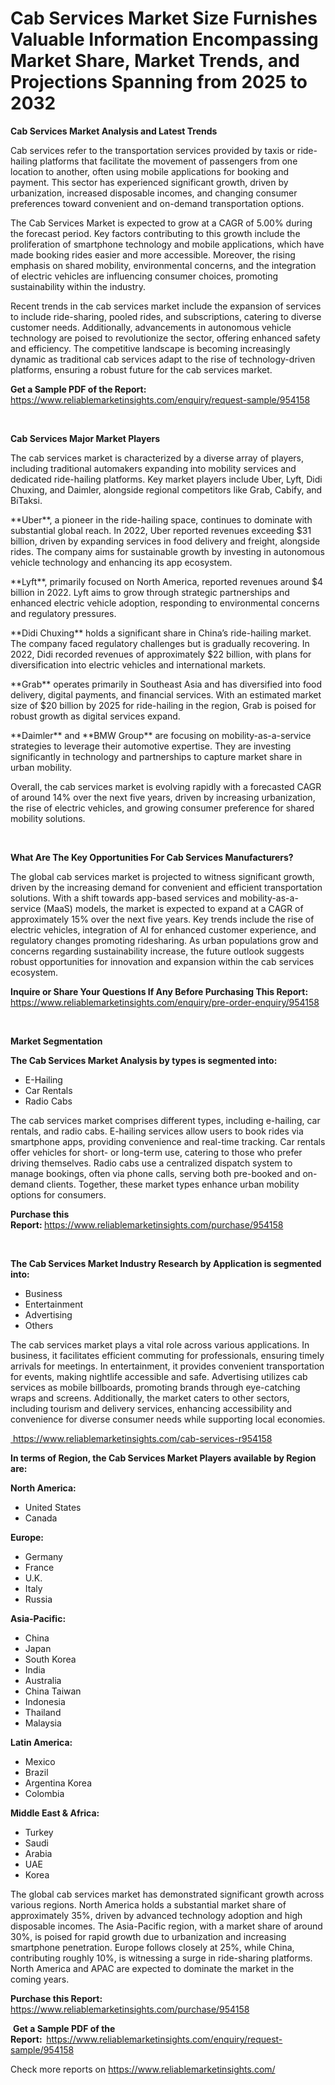 <p><h1>Cab Services Market Size Furnishes Valuable Information Encompassing Market Share, Market Trends, and Projections Spanning from 2025 to 2032</h1></p><p><strong>Cab Services Market Analysis and Latest Trends</strong></p>
<p><p>Cab services refer to the transportation services provided by taxis or ride-hailing platforms that facilitate the movement of passengers from one location to another, often using mobile applications for booking and payment. This sector has experienced significant growth, driven by urbanization, increased disposable incomes, and changing consumer preferences toward convenient and on-demand transportation options.</p><p>The Cab Services Market is expected to grow at a CAGR of 5.00% during the forecast period. Key factors contributing to this growth include the proliferation of smartphone technology and mobile applications, which have made booking rides easier and more accessible. Moreover, the rising emphasis on shared mobility, environmental concerns, and the integration of electric vehicles are influencing consumer choices, promoting sustainability within the industry.</p><p>Recent trends in the cab services market include the expansion of services to include ride-sharing, pooled rides, and subscriptions, catering to diverse customer needs. Additionally, advancements in autonomous vehicle technology are poised to revolutionize the sector, offering enhanced safety and efficiency. The competitive landscape is becoming increasingly dynamic as traditional cab services adapt to the rise of technology-driven platforms, ensuring a robust future for the cab services market.</p></p>
<p><strong>Get a Sample PDF of the Report:&nbsp;</strong> <a href="https://www.reliablemarketinsights.com/enquiry/request-sample/954158?utm_campaign=3168&utm_medium=2&utm_source=Github&utm_content=ia&utm_term=05032025&utm_id=cab-services">https://www.reliablemarketinsights.com/enquiry/request-sample/954158</a></p>
<p>&nbsp;</p>
<p><strong>Cab Services Major Market Players</strong></p>
<p><p>The cab services market is characterized by a diverse array of players, including traditional automakers expanding into mobility services and dedicated ride-hailing platforms. Key market players include Uber, Lyft, Didi Chuxing, and Daimler, alongside regional competitors like Grab, Cabify, and BiTaksi.</p><p>**Uber**, a pioneer in the ride-hailing space, continues to dominate with substantial global reach. In 2022, Uber reported revenues exceeding $31 billion, driven by expanding services in food delivery and freight, alongside rides. The company aims for sustainable growth by investing in autonomous vehicle technology and enhancing its app ecosystem.</p><p>**Lyft**, primarily focused on North America, reported revenues around $4 billion in 2022. Lyft aims to grow through strategic partnerships and enhanced electric vehicle adoption, responding to environmental concerns and regulatory pressures. </p><p>**Didi Chuxing** holds a significant share in China’s ride-hailing market. The company faced regulatory challenges but is gradually recovering. In 2022, Didi recorded revenues of approximately $22 billion, with plans for diversification into electric vehicles and international markets.</p><p>**Grab** operates primarily in Southeast Asia and has diversified into food delivery, digital payments, and financial services. With an estimated market size of $20 billion by 2025 for ride-hailing in the region, Grab is poised for robust growth as digital services expand.</p><p>**Daimler** and **BMW Group** are focusing on mobility-as-a-service strategies to leverage their automotive expertise. They are investing significantly in technology and partnerships to capture market share in urban mobility.</p><p>Overall, the cab services market is evolving rapidly with a forecasted CAGR of around 14% over the next five years, driven by increasing urbanization, the rise of electric vehicles, and growing consumer preference for shared mobility solutions.</p></p>
<p>&nbsp;</p>
<p><strong>What Are The Key Opportunities For Cab Services Manufacturers?</strong></p>
<p><p>The global cab services market is projected to witness significant growth, driven by the increasing demand for convenient and efficient transportation solutions. With a shift towards app-based services and mobility-as-a-service (MaaS) models, the market is expected to expand at a CAGR of approximately 15% over the next five years. Key trends include the rise of electric vehicles, integration of AI for enhanced customer experience, and regulatory changes promoting ridesharing. As urban populations grow and concerns regarding sustainability increase, the future outlook suggests robust opportunities for innovation and expansion within the cab services ecosystem.</p></p>
<p><strong>Inquire or Share Your Questions If Any Before Purchasing This Report:</strong> <a href="https://www.reliablemarketinsights.com/enquiry/pre-order-enquiry/954158?utm_campaign=3168&utm_medium=2&utm_source=Github&utm_content=ia&utm_term=05032025&utm_id=cab-services">https://www.reliablemarketinsights.com/enquiry/pre-order-enquiry/954158</a></p>
<p>&nbsp;</p>
<p><strong>Market Segmentation</strong></p>
<p><strong>The Cab Services Market Analysis by types is segmented into:</strong></p>
<p><ul><li>E-Hailing</li><li>Car Rentals</li><li>Radio Cabs</li></ul></p>
<p><p>The cab services market comprises different types, including e-hailing, car rentals, and radio cabs. E-hailing services allow users to book rides via smartphone apps, providing convenience and real-time tracking. Car rentals offer vehicles for short- or long-term use, catering to those who prefer driving themselves. Radio cabs use a centralized dispatch system to manage bookings, often via phone calls, serving both pre-booked and on-demand clients. Together, these market types enhance urban mobility options for consumers.</p></p>
<p><strong>Purchase this Report:&nbsp;</strong><a href="https://www.reliablemarketinsights.com/purchase/954158?utm_campaign=3168&utm_medium=2&utm_source=Github&utm_content=ia&utm_term=05032025&utm_id=cab-services">https://www.reliablemarketinsights.com/purchase/954158</a></p>
<p>&nbsp;</p>
<p><strong>The Cab Services Market Industry Research by Application is segmented into:</strong></p>
<p><ul><li>Business</li><li>Entertainment</li><li>Advertising</li><li>Others</li></ul></p>
<p><p>The cab services market plays a vital role across various applications. In business, it facilitates efficient commuting for professionals, ensuring timely arrivals for meetings. In entertainment, it provides convenient transportation for events, making nightlife accessible and safe. Advertising utilizes cab services as mobile billboards, promoting brands through eye-catching wraps and screens. Additionally, the market caters to other sectors, including tourism and delivery services, enhancing accessibility and convenience for diverse consumer needs while supporting local economies.</p></p>
<p><a href="https://www.reliablemarketinsights.com/cab-services-r954158?utm_campaign=3168&utm_medium=2&utm_source=Github&utm_content=ia&utm_term=05032025&utm_id=cab-services">&nbsp;https://www.reliablemarketinsights.com/cab-services-r954158</a></p>
<p><strong>In terms of Region, the Cab Services Market Players available by Region are:</strong></p>
<p>
    <p> <strong> North America: </strong>
        <ul>
            <li>United States</li>
            <li>Canada</li>
        </ul>
        </p> 
    <p> <strong> Europe: </strong>
        <ul>
            <li>Germany</li>
            <li>France</li>
            <li>U.K.</li>
            <li>Italy</li>
            <li>Russia</li>
        </ul>
        </p> 
    <p> <strong> Asia-Pacific: </strong>
        <ul>
            <li>China</li>
            <li>Japan</li>
            <li>South Korea</li>
            <li>India</li>
            <li>Australia</li>
            <li>China Taiwan</li>
            <li>Indonesia</li>
            <li>Thailand</li>
            <li>Malaysia</li>
        </ul>
        </p> 
    <p> <strong> Latin America: </strong>
        <ul>
            <li>Mexico</li>
            <li>Brazil</li>
            <li>Argentina Korea</li>
            <li>Colombia</li>
        </ul>
        </p> 
    <p> <strong> Middle East & Africa: </strong>
        <ul>
            <li>Turkey</li>
            <li>Saudi</li>
            <li>Arabia</li>
            <li>UAE</li>
            <li>Korea</li>
        </ul>
    </p>
    </p>
<p><p>The global cab services market has demonstrated significant growth across various regions. North America holds a substantial market share of approximately 35%, driven by advanced technology adoption and high disposable incomes. The Asia-Pacific region, with a market share of around 30%, is poised for rapid growth due to urbanization and increasing smartphone penetration. Europe follows closely at 25%, while China, contributing roughly 10%, is witnessing a surge in ride-sharing platforms. North America and APAC are expected to dominate the market in the coming years.</p></p>
<p><strong>Purchase this Report: </strong><a href="https://www.reliablemarketinsights.com/purchase/954158?utm_campaign=3168&utm_medium=2&utm_source=Github&utm_content=ia&utm_term=05032025&utm_id=cab-services">https://www.reliablemarketinsights.com/purchase/954158</a></p>
<p>&nbsp;<strong>Get a Sample PDF of the Report:&nbsp;&nbsp;</strong><a href="https://www.reliablemarketinsights.com/enquiry/request-sample/954158?utm_campaign=3168&utm_medium=2&utm_source=Github&utm_content=ia&utm_term=05032025&utm_id=cab-services">https://www.reliablemarketinsights.com/enquiry/request-sample/954158</a></p>
<p><strong></strong></p>
<p>Check more reports on <a href="https://www.reliablemarketinsights.com/?utm_campaign=3168&utm_medium=2&utm_source=Github&utm_content=ia&utm_term=05032025&utm_id=cab-services">https://www.reliablemarketinsights.com/</a></p>